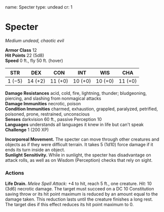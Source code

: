 name: Specter
type: undead
cr: 1

# Specter 
_Medium undead, chaotic evil_

**Armor Class** 12    
**Hit Points** 22 (5d8)    
**Speed** 0 ft., fly 50 ft. (hover) 

| STR     | DEX     | CON     | INT     | WIS     | CHA     |
|---------|---------|---------|---------|---------|---------|
| 1 (−5)  | 14 (+2) | 11 (+0) | 10 (+0) | 10 (+0) | 11 (+0) | 

**Damage Resistances** acid, cold, fire, lightning, thunder; bludgeoning, piercing, and slashing from nonmagical attacks    
**Damage Immunities** necrotic, poison    
**Condition Immunities** charmed, exhaustion, grappled, paralyzed, petrified, poisoned, prone, restrained, unconscious    
**Senses** darkvision 60 ft., passive Perception 10    
**Languages** understands all languages it knew in life but can't speak    
**Challenge** 1 (200 XP) 

**Incorporeal Movement.** The specter can move through other creatures and objects as if they were difficult terrain. It takes 5 (1d10) force damage if it ends its turn inside an object.    
**Sunlight Sensitivity.** While in sunlight, the specter has disadvantage on attack rolls, as well as on Wisdom (Perception) checks that rely on sight. 

### Actions 
**Life Drain.** _Melee Spell Attack:_ +4 to hit, reach 5 ft., one creature. _Hit:_ 10 (3d6) necrotic damage. The target must succeed on a DC 10 Constitution saving throw or its hit point maximum is reduced by an amount equal to the damage taken. This reduction lasts until the creature finishes a long rest. The target dies if this effect reduces its hit point maximum to 0.